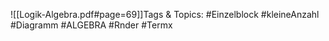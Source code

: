 
![[Logik-Algebra.pdf#page=69]]Tags & Topics:
   #Einzelblock
   #kleineAnzahl
   #Diagramm
   #ALGEBRA
   #Rnder
   #Termx